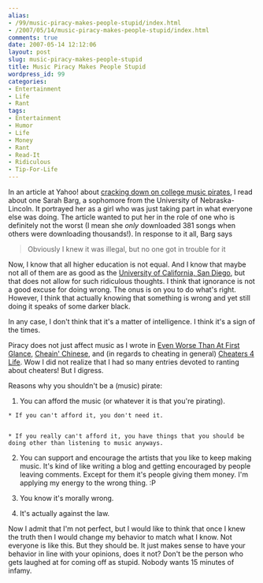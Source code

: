 ```yaml
---
alias:
- /99/music-piracy-makes-people-stupid/index.html
- /2007/05/14/music-piracy-makes-people-stupid/index.html
comments: true
date: 2007-05-14 12:12:06
layout: post
slug: music-piracy-makes-people-stupid
title: Music Piracy Makes People Stupid
wordpress_id: 99
categories:
- Entertainment
- Life
- Rant
tags:
- Entertainment
- Humor
- Life
- Money
- Rant
- Read-It
- Ridiculous
- Tip-For-Life
---
```


In an article at Yahoo! about [cracking down on college music pirates](http://music.yahoo.com/read/news/43610153), I read about one Sarah Barg, a sophomore from the University of Nebraska-Lincoln.  It portrayed her as a girl who was just taking part in what everyone else was doing.  The article wanted to put her in the role of one who is definitely not the worst (I mean she _only_ downloaded 381 songs when others were downloading thousands!).  In response to it all, Barg says


> Obviously I knew it was illegal, but no one got in trouble for it



Now, I know that all higher education is not equal.  And I know that maybe not all of them are as good as the [University of California, San Diego](http://www.ucsd.edu/), but that does not allow for such ridiculous thoughts.  I think that ignorance is not a good excuse for doing wrong.  The onus is on you to do what's right.  However, I think that actually knowing that something is wrong and yet still doing it speaks of some darker black.  

In any case, I don't think that it's a matter of intelligence.  I think it's a sign of the times.  

Piracy does not just affect music as I wrote in [Even Worse Than At First Glance](http://www.goingthewongway.com/2007/04/14/even-worse-than-at-first-glance/), [Cheain' Chinese](http://www.goingthewongway.com/2007/05/04/cheatin-chinese/), and (in regards to cheating in general) [Cheaters 4 Life](http://www.goingthewongway.com/2007/01/24/cheaters-4-life/).  Wow I did not realize that I had so many entries devoted to ranting about cheaters!  But I digress.

Reasons why you shouldn't be a (music) pirate:




  1. You can afford the music (or whatever it is that you're pirating).


    * If you can't afford it, you don't need it.


    * If you really can't afford it, you have things that you should be doing other than listening to music anyways.



  2. You can support and encourage the artists that you like to keep making music.  It's kind of like writing a blog and getting encouraged by people leaving comments.  Except for them it's people giving them money.  I'm applying my energy to the wrong thing.  :P


  3. You know it's morally wrong.


  4. It's actually against the law.



Now I admit that I'm not perfect, but I would like to think that once I knew the truth then I would change my behavior to match what I know.  Not everyone is like this.  But they should be.  It just makes sense to have your behavior in line with your opinions, does it not?  Don't be the person who gets laughed at for coming off as stupid.  Nobody wants 15 minutes of infamy.
